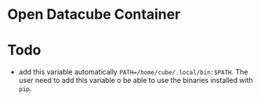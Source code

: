 # Open Datacube Container

# Todo

* add this variable automatically `PATH=/home/cube/.local/bin:$PATH`. The user need to add this variable o be able to use the binaries installed with `pip`.